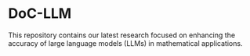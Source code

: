 # DoC-LLM
This repository contains our latest research focused on enhancing the accuracy of large language models (LLMs) in mathematical applications.
